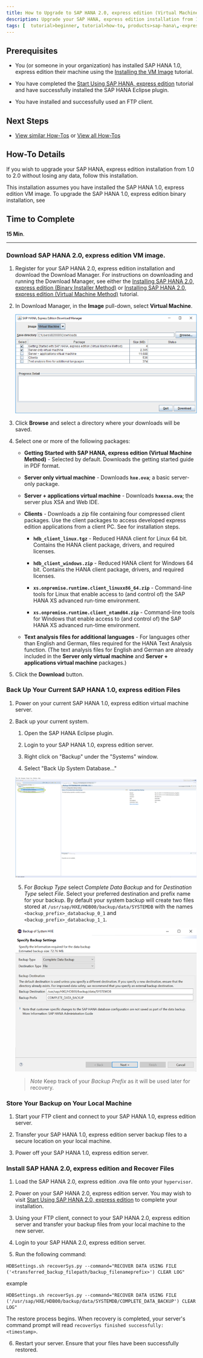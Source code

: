 ```yaml
---
title: How to Upgrade to SAP HANA 2.0, express edition (Virtual Machine)
description: Upgrade your SAP HANA, express edition installation from 1.0 to 2.0.
tags: [  tutorial>beginner, tutorial>how-to, products>sap-hana\,-express-edition ]
---
```

## Prerequisites
 - You (or someone in your organization) has installed SAP HANA 1.0, express edition their machine using the [Installing the VM Image](http://www.sap.com/developer/tutorials/hxe-ua-installing-vm-image.html) tutorial.

 - You have completed the [Start Using SAP HANA, express edition](http://www.sap.com/developer/tutorials/hxe-ua-getting-started-vm.html) tutorial and have successfully installed the SAP HANA Eclipse plugin.

- You have installed and successfully used an FTP client.

## Next Steps
 - [View similar How-Tos](http://www.sap.com/developer/tutorials.html) or [View all How-Tos](http://www.sap.com/developer/tutorials.html)

## How-To Details

If you wish to upgrade your SAP HANA, express edition installation from 1.0 to 2.0 without losing any data, follow this installation.

This installation assumes you have installed the SAP HANA 1.0, express edition VM image. To upgrade the SAP HANA 1.0, express edition binary installation, see <!-- [How to Upgrade to SAP HANA 2.0, express edition (Binary Installer)] (http://www.sap.com/developer/how-tos/hxe-ua-howto-upgrade-binary.html) -->

## Time to Complete
**15 Min**.

---

### Download SAP HANA 2.0, express edition VM image.

1. Register for your SAP HANA 2.0, express edition installation and download the Download Manager. For instructions on downloading and running the Download Manager, see either the [Installing SAP HANA 2.0, express edition (Binary Installer Method)](http://www.sap.com/developer/tutorials/hxe-ua-installing-binary.html) or [Installing SAP HANA 2.0, express edition (Virtual Machine Method)](http://www.sap.com/developer/tutorials/hxe-ua-installing-vm-image.html) tutorial.

6. In Download Manager, in the **Image** pull-down, select **Virtual Machine**.

    ![Download Manager](HXE_download_mgr_20.png)

7. Click **Browse** and select a directory where your downloads will be saved.

8. Select one or more of the following packages:  

    - **Getting Started with SAP HANA, express edition (Virtual Machine Method)** - Selected by default. Downloads the getting started guide in PDF format.

    - **Server only virtual machine** - Downloads **`hxe.ova`**; a basic server-only package.  

    - **Server + applications virtual machine** - Downloads **`hxexsa.ova`**; the server plus XSA and Web IDE.  

    - **Clients** - Downloads a zip file containing four compressed client packages. Use the client packages to access developed express edition applications from a client PC. See <!-- [How to Install the SAP HANA, express edition Clients] (http://www.sap.com/developer/how-tos/hxe-ua-howto-installing-clients.html) --> for installation steps.

        - **`hdb_client_linux.tgz`** - Reduced HANA client for Linux 64 bit. Contains the HANA client package, drivers, and required licenses.

        - **`hdb_client_windows.zip`** - Reduced HANA client for Windows 64 bit. Contains the HANA client package, drivers, and required licenses.

        - **`xs.onpremise.runtime.client_linuxx86_64.zip`** - Command-line tools for Linux that enable access to (and control of) the SAP HANA XS advanced run-time environment.

        - **`xs.onpremise.runtime.client_ntamd64.zip`** - Command-line tools for Windows that enable access to (and control of) the SAP HANA XS advanced run-time environment.

    - **Text analysis files for additional languages** - For languages other than English and German, files required for the HANA Text Analysis function. (The text analysis files for English and German are already included in the **Server only virtual machine** and **Server + applications virtual machine** packages.)

9. Click the **Download** button.

### Back Up Your Current SAP HANA 1.0, express edition Files

1. Power on your current SAP HANA 1.0, express edition virtual machine server.

2. Back up your current system.

    1. Open the SAP HANA Eclipse plugin.

    2. Login to your SAP HANA 1.0, express edition server.

    3. Right click on "Backup" under the "Systems" window.

    4. Select "Back Up System Database..."

    ![Backup System Database](Select_backup_system_a.png)

    5. For *Backup Type* select *Complete Data Backup* and for *Destination Type* select *File*. Select your preferred destination and prefix name for your backup. By default your system backup will create two files stored at `/usr/sap/HXE/HDB00/backup/data/SYSTEMDB` with the names `<backup_prefix>_databackup_0_1` and `<backup_prefix>_databackup_1_1`.

    ![Backup Settings](Backup_Settings.png)

    > *Note*
    > Keep track of your *Backup Prefix* as it will be used later for recovery.

### Store Your Backup on Your Local Machine

1. Start your FTP client and connect to your SAP HANA 1.0, express edition server.

2. Transfer your SAP HANA 1.0, express edition server backup files to a secure location on your local machine.

3. Power off your SAP HANA 1.0, express edition server.

### Install SAP HANA 2.0, express edition and Recover Files

1. Load the SAP HANA 2.0, express edition .ova file onto your `hypervisor`.

2. Power on your SAP HANA 2.0, express edition server. You may wish to visit [Start Using SAP HANA 2.0, express edition](http://www.sap.com/developer/tutorials/hxe-ua-getting-started-vm.html) to complete your installation.

3. Using your FTP client, connect to your SAP HANA 2.0, express edition server and transfer your backup files from your local machine to the new server.

4. Login to your SAP HANA 2.0, express edition server.

5. Run the following command:

  ```
  HDBSettings.sh recoverSys.py --command="RECOVER DATA USING FILE ('<transferred_backup_filepath/backup_filenameprefix>') CLEAR LOG"
  ```

  example

  ```
  HDBSettings.sh recoverSys.py --command="RECOVER DATA USING FILE ('/usr/sap/HXE/HDB00/backup/data/SYSTEMDB/COMPLETE_DATA_BACKUP') CLEAR LOG"
  ```

  The restore process begins. When recovery is completed, your server's command prompt will read `recoverSys finished successfully: <timestamp>`.

6. Restart your server. Ensure that your files have been successfully restored.
